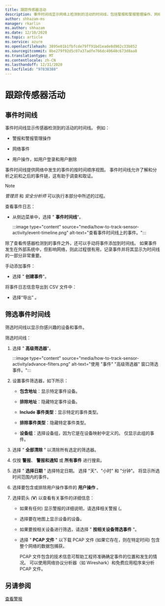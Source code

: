 ```yaml
---
title: 跟踪传感器活动
description: 事件时间线显示网络上检测到的活动的时间线，包括警报和警报管理操作、网络事件和用户操作（如用户登录和用户删除）。
author: shhazam-ms
manager: rkarlin
ms.author: shhazam
ms.date: 12/10/2020
ms.topic: article
ms.service: azure
ms.openlocfilehash: 3895e01b1fbfcde79ff91bd1eade8d902c33b852
ms.sourcegitcommit: 8be279f92d5c07a37adfe766dc40648c673d8aa8
ms.translationtype: MT
ms.contentlocale: zh-CN
ms.lasthandoff: 12/31/2020
ms.locfileid: "97838388"
---
```

# <a name="track-sensor-activity"></a>跟踪传感器活动

## <a name="event-timeline"></a>事件时间线

事件时间线显示传感器检测到的活动的时间线。 例如：

  - 警报和警报管理操作

  - 网络事件

  - 用户操作，如用户登录和用户删除

事件时间线提供网络中发生的事件的按时间顺序视图。 事件时间线允许了解和分析之前和之后的事件链，这有助于调查和取证。

> [!NOTE]
> *管理员* 和 *安全分析师* 可以执行本部分中所述的过程。

查看事件日志：

- 从侧边菜单中，选择 " **事件时间线**"。

   :::image type="content" source="media/how-to-track-sensor-activity/event-timeline.png" alt-text="查看事件时间线上的事件。":::

除了查看传感器检测到的事件之外，还可以手动将事件添加到时间线。 如果事件发生在外部系统中，但影响网络，则此过程很有用，记录事件并将其显示为时间线的一部分非常重要。

手动添加事件：

- 选择 " **创建事件**"。

将事件日志信息导出到 CSV 文件中：

- 选择“导出”  。

## <a name="filter-the-event-timeline"></a>筛选事件时间线

筛选时间线以显示你感兴趣的设备和事件。

筛选时间线：

1. 选择 " **高级筛选器**"。

   :::image type="content" source="media/how-to-track-sensor-activity/advance-filters.png" alt-text="使用 &quot;事件&quot; &quot;高级筛选器&quot; 窗口筛选事件。":::

2. 设置事件筛选器，如下所示：

   - **包含地址**：显示特定事件设备。

   - **排除地址**：隐藏特定事件设备。

   - **Include 事件类型**：显示特定的事件类型。

   - **排除事件类型**：隐藏特定事件类型。

   - **设备组**：选择设备组，因为它是在设备映射中定义的。 仅显示此组的事件。

3. 选择 " **全部清除** " 以清除所有选定的筛选器。

4. 仅按 **警报**、 **警报和通知** 或 **所有事件** 进行搜索。

5. 选择 " **选择日期** " 选择特定日期。 选择 "天"、"小时" 和 "分钟"。 将显示所选时间范围内的事件。

6.  选择要包含或排除用户操作事件的 **用户操作** 。

7.  选择箭头 (**V**) 以查看有关事件的详细信息：

    - 如果有任何) 显示警报的详细说明，请选择相关警报 (。

    - 选择要在地图上显示设备的设备。

    - 如果要按相关设备进行筛选，请选择 " **按相关设备筛选事件** "。

    - 选择 " **PCAP 文件** " 以下载 PCAP 文件 (如果它存在，则在特定时间) 包含整个网络的数据包捕获。 
    
      PCAP 文件包含的技术信息可帮助工程师准确确定事件的位置和发生的情况。 可以使用网络协议分析器（如 Wireshark）和免费应用程序来分析 PCAP 文件。

## <a name="see-also"></a>另请参阅

[查看警报](how-to-view-alerts.md)
